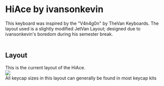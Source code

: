 <h1>HiAce by ivansonkevin</h1>
This keyboard was inspired by the "V4n4g0n" by TheVan Keyboards.
The layout used is a slightly modified JetVan Layout; designed due to ivansonkevin's boredom during his semester break. 
<br></br>
<h2>Layout</h2>
This is the current layout of the HiAce.
<br>
<img src="https://user-images.githubusercontent.com/106980767/172198568-734cf6fa-9570-43bc-bfd8-bcfc1a6d4485.png">
</br>
All keycap sizes in this layout can generally be found in most keycap kits
